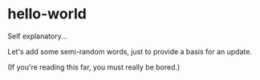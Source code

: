 # hello-world
Self explanatory...

Let's add some semi-random words, just to provide a basis for an update.

(If you're reading this far, you must really be bored.)
